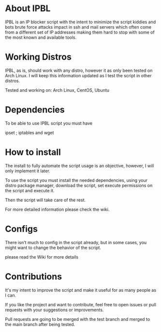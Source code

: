 # About IPBL

IPBL is an IP blocker script with the intent to minimize the script kiddies and bots brute force attacks impact in ssh and mail servers which often come from a different set of IP addresses making them hard to stop with some of the most known and available tools. 

# Working Distros

IPBL, as is, should work with any distro, however it as only been tested on Arch Linux.
I will keep this information updated as I test the script in other distros. 

Tested and working on: Arch Linux, CentOS, Ubuntu

# Dependencies

To be able to use IPBL script you must have 

ipset ; iptables and wget

# How to install

The install to fully automate the script usage is an objective, however, I will only implement it later. 

To use the script you must install the needed dependencies, using your distro package manager,  download the script, set execute permissions on the script and execute it. 

Then the script will take care of the rest. 

For more detailed information please check the wiki.

# Configs 

There isn't much to config in the script already, but in some cases, you might want to change the behavior of the script. 

please read the Wiki for more details


# Contributions

It's my intent to improve the script and make it useful for as many people as I can. 

If you like the project and want to contribute, feel free to open issues or pull requests with your suggestions or improvements.

Pull requests are going to be merged with the test branch and merged to the main branch after being tested. 
